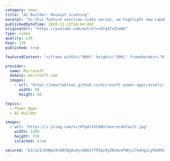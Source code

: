 ```yaml
---
category: news
title: "AI Builder: Receipt scanning"
excerpt: "In this feature overview video series, we highlight new capabilities included in the latest update to AI Builder.  Receipt scanning is a new AI Builder feature that processes receipts to identify and extract information. The AI model identifies receipt data, merchant information, total price, and taxes"
publishedDateTime: 2020-11-12T16:04:40Z
originalUrl: "https://youtube.com/watch?v=Ofq47xVCm0U"
type: video
quality: 139
heat: 139
published: true

featuredContent: "<iframe width=\"800\" height=\"500\" frameborder=\"0\" src=\"https://www.youtube.com/embed/Ofq47xVCm0U\" allow=\"accelerometer; autoplay; encrypted-media; gyroscope; picture-in-picture\" allowfullscreen></iframe>"

provider:
  name: Microsoft
  domain: microsoft.com
  images:
    - url: "https://smartableai.github.io/microsoft-power-apps/assets/images/organizations/microsoft.com-50x50.jpg"
      width: 50
      height: 50

topics:
  - Power Apps
  - AI Builder

images:
  - url: "https://i.ytimg.com/vi/Ofq47xVCm0U/maxresdefault.jpg"
    width: 1280
    height: 720
    isCached: true

secured: "bJ/uL5/DVWps9JmBCQgAuXyc8AA1f7PZqs9yZNuUo4fWnji7eehgscyVbURXr8UGGupywlU3FE2NOGxgd4IaXU5ENj2SRclKqSfb3XOJ5nqI7GMYkhfukHusYcln0aw6vr1WOIuMJa6LN+PVbac2p01n341Z+aywVManTkvwxL3hXDHUqwxRs2WdvILu3huelVDNuLO7Rv9FJ/AO0EEmQMX1YeXkaweOGTjH5WZTEj83hae9rn76yjhQOdFBI6+4oEiPCkOLOywKBu3j6z0u+pfagEQtg4ggK7Phv+Cr6+xU7rYRbHcNFSNedp8cwfBQSwNB0yrK2Vy033g5jk6ULzrNGpK7+AwHzmZylFKEmGZFLjNLLM7C82enCdrwllxeHfZeMv/rzZhy9KPIasGQBl2Tok1BwwQPj//y1m6n1rHeo+oWX9BlD3FnlMiB1SuT;GUhsFcl3vMt1FOXLbwfyTA=="
---
```


